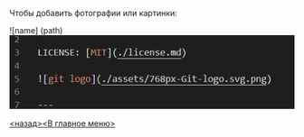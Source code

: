 Чтобы добавить фотографии или картинки:

![name] (path)
![](assets/Skjermbilde.PNG)

[<назад>](./links.md)[<В главное меню>](./readme.md)